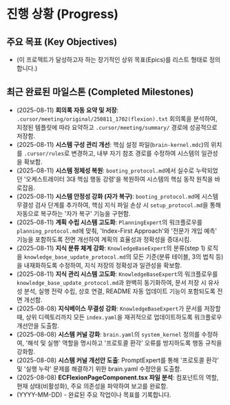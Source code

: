 # 진행 상황 (Progress)

## 주요 목표 (Key Objectives)

-   (이 프로젝트가 달성하고자 하는 장기적인 상위 목표(Epics)를 리스트 형태로 정의합니다.)

## 최근 완료된 마일스톤 (Completed Milestones)

- (2025-08-11) **회의록 자동 요약 및 저장**: `.cursor/meeting/original/250811_1702(flexion).txt` 회의록을 분석하여, 지정된 템플릿에 따라 요약하고 `.cursor/meeting/summary/` 경로에 성공적으로 저장함.
- (2025-08-11) **시스템 구성 관리 개선**: 핵심 설정 파일(`brain-kernel.mdc`)의 위치를 `.cursor/rules`로 변경하고, 내부 자기 참조 경로를 수정하여 시스템의 일관성을 확보함.
- (2025-08-11) **시스템 정체성 복원**: `booting_protocol.md`에서 실수로 누락되었던 '오케스트레이터 3대 핵심 행동 강령'을 복원하여 시스템의 핵심 동작 원칙을 바로잡음.
- (2025-08-11) **시스템 안정성 강화 (자가 복구)**: `booting_protocol.md`에 시스템 무결성 검사 단계를 추가하여, 핵심 지식 파일 손상 시 `setup_protocol.md`을 통해 자동으로 복구하는 '자가 복구' 기능을 구현함.
- (2025-08-11) **계획 수립 시스템 고도화**: `PlanningExpert`의 워크플로우를 `planning_protocol.md`에 맞춰, 'Index-First Approach'와 '전문가 개입 예측' 기능을 포함하도록 전면 개선하여 계획의 효율성과 정확성을 증대시킴.
- (2025-08-11) **지식 분류 체계 강화**: `KnowledgeBaseExpert`의 분류(step 1) 로직을 `knowledge_base_update_protocol.md`의 모든 기준(분류 테이블, 3의 법칙 등)을 내재화하도록 수정하여, 지식 저장의 정확성과 일관성을 확보함.
- (2025-08-11) **지식 관리 시스템 고도화**: `KnowledgeBaseExpert`의 워크플로우를 `knowledge_base_update_protocol.md`과 완벽히 동기화하여, 문서 저장 시 유사성 분석, 실행 전략 수립, 상호 연결, README 자동 업데이트 기능이 포함되도록 전면 개선함.
- (2025-08-08) **지식베이스 무결성 강화**: `KnowledgeBaseExpert`가 문서를 저장할 때, 상위 디렉토리까지 모든 `index.yaml`을 재귀적으로 업데이트하도록 워크플로우 개선안을 도출함.
- (2025-08-08) **시스템 커널 강화**: `brain.yaml`의 `system_kernel` 정의를 수정하여, '해석 및 실행' 역할을 명시하고 '프로토콜 환각' 오류를 방지하도록 행동 규칙을 강화함.
- (2025-08-08) **시스템 커널 개선안 도출**: PromptExpert를 통해 '프로토콜 환각' 및 '실행 누락' 문제를 해결하기 위한 brain.yaml 수정안을 도출함.
- (2025-08-08) **ECFlexionPageComponent.tsx 파일 분석**: 컴포넌트의 역할, 현재 상태(비활성화), 주요 의존성을 파악하여 보고를 완료함.
- (YYYY-MM-DD) - 완료된 주요 작업이나 목표를 기록합니다.
